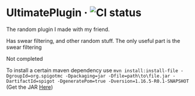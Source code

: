 # UltimatePlugin &middot; ![CI status](https://github.com/ShrimpyStuff/UltimatePlugin/workflows/CI/badge.svg)

The random plugin I made with my friend.

Has swear filtering, and other random stuff. The only useful part is the swear filtering

Not completed

To install a certain maven dependency use `mvn install:install-file -DgroupId=org.spigotmc -Dpackaging=jar -Dfile=path\to\file.jar -DartifactId=spigot -DgeneratePom=true -Dversion=1.16.5-R0.1-SNAPSHOT`
(Get the JAR [Here](https://github.com/ShrimpyStuff/UltimatePlugin/blob/master/lib/spigot-1.16.5-R0.1-SNAPSHOT.java))